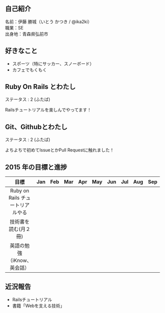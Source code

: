 ## 自己紹介

 名前：伊藤 勝城（いとう かつき / @ika2ki）   
 職業：SE   
 出身地：青森県弘前市   


## 好きなこと
 
- スポーツ（特にサッカー、スノーボード）
- カフェでもくもく


## Ruby On Rails とわたし

ステータス : 2 (ふたば)

Railsチュートリアルを楽しんでやってます！


## Git、Githubとわたし

ステータス : 2 (ふたば)

よちよちで初めてIssueとかPull Requestに触れました！


## 2015 年の目標と進捗

|            目標                   | Jan | Feb | Mar | Apr | May | Jun | Jul | Aug | Sep | Oct | Nov | Dec | 
|:---------------------------------:|:---:|:---:|:---:|:---:|:---:|:---:|:---:|:---:|:---:|:---:|:---:|:---:| 
| Ruby on Rails チュートリアルやる  |     |     |     |     |     |     |     |     |     |     |     |     | 
| 技術書を読む(月２冊)              |     |     |     |     |     |     |     |     |     |     |     |     | 
| 英語の勉強（iKnow、英会話）       |     |     |     |     |     |     |     |     |     |     |     |     | 


## 近況報告
- Railsチュートリアル
- 書籍「Webを支える技術」
